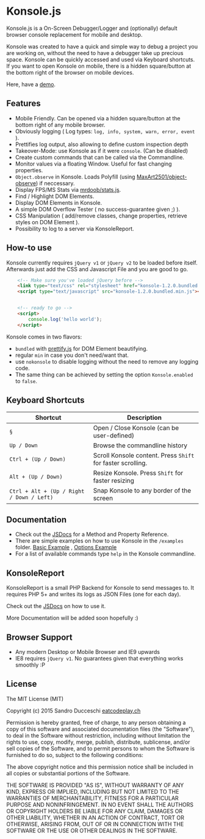 # Konsole.js

Konsole.js is a On-Screen Debugger/Logger and (optionally)
default browser console replacement for mobile and desktop.

Konsole was created to have a quick and simple way to debug a 
project you are working on, without the need to have a debugger take
up precious space. Konsole can be quickly accessed and used
via Keyboard shortcuts. If you want to open Konsole on mobile, there
is a hidden square/button at the bottom right of the browser on mobile devices.

Here, have a [demo](https://rawgit.com/eatcodeplay/Konsole.js/master/examples/basic.html).


## Features

* Mobile Friendly. Can be opened via a hidden square/button at the bottom right of any mobile browser.
* Obviously logging ( Log types: `log, info, system, warn, error, event` ).
* Prettifies log output, also allowing to define custom inspection depth 
* Takeover-Mode: use Konsole as if it were `console`. (Can be disabled)
* Create custom commands that can be called via the Commandline.
* Monitor values via a floating Window. Useful for fast changing properties.
* `Object.observe` in Konsole. Loads Polyfill (using [MaxArt2501/object-observe](https://github.com/MaxArt2501/object-observe)) if neccessary.
* Display FPS/MS Stats via [mrdoob/stats.js](https://github.com/mrdoob/stats.js/).
* Find / Highlight DOM Elements.
* Display DOM Elements in Konsole.
* A simple DOM Overflow Tester ( no success-guarantee given ;) ).
* CSS Manipulation ( add/remove classes, change properties, retrieve styles on DOM Element ).
* Possibility to log to a server via KonsoleReport. 


## How-to use

Konsole currently requires `jQuery v1` or `jQuery v2` to be loaded before itself.
Afterwards just add the CSS and Javascript File and you are good to go.

```html
    <!-- Make sure you've loaded jQuery before -->
    <link type="text/css" rel="stylesheet" href="konsole-1.2.0.bundled.min.css" />
    <script type="text/javascript" src="konsole-1.2.0.bundled.min.js"></script>


    <!-- ready to go -->
    <script>
        console.log('hello world');
    </script>
```

Konsole comes in two flavors:

* `bundled` with [prettify.js](https://code.google.com/p/google-code-prettify/) for DOM Element beautifying.
* regular `min` in case you don't need/want that.
* use `nokonsole` to disable logging without the need to remove any logging code.
* The same thing can be achieved by setting the option `Konsole.enabled` to `false`.

## Keyboard Shortcuts

| Shortcut                                  | Description                                                 |
| ----------------------------------------- | ----------------------------------------------------------- |
| `§`                                       | Open / Close Konsole (can be user-defined)                  |
| `Up / Down`                               | Browse the commandline history                              |
| `Ctrl + (Up / Down)`                      | Scroll Konsole content. Press `Shift` for faster scrolling. |
| `Alt + (Up / Down)`                       | Resize Konsole. Press `Shift` for faster resizing           |
| `Ctrl + Alt + (Up / Right / Down / Left)` | Snap Konsole to any border of the screen                    |


## Documentation

* Check out the [JSDocs](https://rawgit.com/eatcodeplay/Konsole.js/master/docs/index.html) for a Method and Property Reference.
* There are simple examples on how to use Konsole in the `/examples` folder. [Basic Example](https://rawgit.com/eatcodeplay/Konsole.js/master/examples/basic.html) , [Options Example](https://rawgit.com/eatcodeplay/Konsole.js/master/examples/options.html)
* For a list of available commands type `help` in the Konsole commandline.


## KonsoleReport

KonsoleReport is a small PHP Backend for Konsole to send messages to. It requires
PHP 5+ and writes its logs as JSON Files (one for each day).

Check out the [JSDocs](https://rawgit.com/eatcodeplay/Konsole.js/master/docs/index.html) on how to use it.

More Documentation will be added soon hopefully :)

## Browser Support

* Any modern Desktop or Mobile Browser and IE9 upwards
* IE8 requires `jQuery v1`. No guarantees given that everything works smoothly :P

## License

The MIT License (MIT)

Copyright (c) 2015 Sandro Ducceschi [eatcodeplay.ch](http://eatcodeplay.ch)

Permission is hereby granted, free of charge, to any person obtaining a copy of
this software and associated documentation files (the "Software"), to deal in
the Software without restriction, including without limitation the rights to
use, copy, modify, merge, publish, distribute, sublicense, and/or sell copies of
the Software, and to permit persons to whom the Software is furnished to do so,
subject to the following conditions:

The above copyright notice and this permission notice shall be included in all
copies or substantial portions of the Software.

THE SOFTWARE IS PROVIDED "AS IS", WITHOUT WARRANTY OF ANY KIND, EXPRESS OR
IMPLIED, INCLUDING BUT NOT LIMITED TO THE WARRANTIES OF MERCHANTABILITY, FITNESS
FOR A PARTICULAR PURPOSE AND NONINFRINGEMENT. IN NO EVENT SHALL THE AUTHORS OR
COPYRIGHT HOLDERS BE LIABLE FOR ANY CLAIM, DAMAGES OR OTHER LIABILITY, WHETHER
IN AN ACTION OF CONTRACT, TORT OR OTHERWISE, ARISING FROM, OUT OF OR IN
CONNECTION WITH THE SOFTWARE OR THE USE OR OTHER DEALINGS IN THE SOFTWARE.
